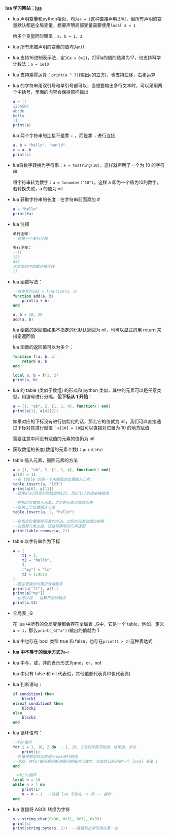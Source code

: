 **lua 学习网站：[lua](https://luatos.com/)**

+ lua 声明变量和python相似，均为`a = 1`这种直接声明即可，但所有声明的变量默认都是全局变量，想要声明局部变量需要使用`local a = 1`

    给多个变量同时赋值：`a, b = 1, 2`

+ lua 所有未被声明的变量的值均为`nil`

+ lua 支持16进制表示法，定义`a = 0x11`，打印a的值的结果为17，也支持科学计数法：`a = 1e10`

+ lua 支持乘幂运算：`print(a ^ 3)`(输出a的立方)，也支持左移，右移运算

+ lua 的字符串用双引号和单引号都可以，当想要输出多行文本时，可以采用两个中括号，里面的内容会保持原样输出

    ```lua
    a = [[
    1234567
    abcde
    hello
    ]]
    print(a)
    ```

    lua 两个字符串的连接不是靠 + ，而是靠 .. 进行连接

    ```lua
    a, b = "hello", "world"
    c = a..b
    print(c)
    ```

+ lua将数字转换为字符串：`a = tostring(10)`，这样就声明了一个为 10 的字符串

    将字符串转为数字：`a = tonumber("10")`，这样 a 即为一个值为10的数字，若转换失败，a 的值为 nil

+ lua 获取字符串的长度：在字符串前面添加 #

    ```lua
    a = "hello"
    print(#a)
    ```

+ lua 注释

    ```lua
    单行注释：
    --这是一个单行注释
    
    多行注释：
    --[[
    123
    456
    这里面的内容都会被注释
    ]]
    ```

+ lua 函数写法：

    ```lua
    --或者写为add = function(a, b)
    function add(a, b)
        print(a + b)
    end
    
    a, b = 10, 20
    add(a, b)
    ```

    lua 函数的返回值如果不指定的化默认返回为 nil，也可以显式的用 return 来指定返回值

    lua 函数的返回值可以为多个：

    ```lua
    function f(a, b, c)
        return a, b
    end
    
    local a, b = f(1, 2)
    print(a, b)
    ```

+ lua 的 table (类似于数组) 的形式和 python 类似，其中的元素可以是任意类型，用逗号进行分隔，**但下标从 1 开始**：

    ```lua
    a = {1, "ab", 2, {1, 2, 4}, function() end}
    print(a[1], a[4][2])
    ```

    如果对应的下标没有进行初始化的话，那么它的值就为 nil，我们可以直接通过下标对其进行赋值：`a[10] = 10`就可以直接对位置为 10 的地方赋值

    需要注意中间没有赋值的元素的值仍为 nil

+ 获取数组的长度(数组的元素个数)：`print(#a)`

+ table 插入元素，删除元素的方法

    ```lua
    a = {1, "ab", 2, {1, 2, 4}, function() end}
    a[10] = 11
    --在 table 的第一个未赋值的位置插入元素：
    table.insert(a, "123")
    print(a[6], a[11])
    --这里a[6]的值为刚赋值的123，而a[11]的值未被赋值
    
    --在指定位置插入元素，之后的元素会顺位后移
    --在第二个位置插入元素
    table.insert(a, 2, "hello")
    
    --在指定位置删除元素的方法，之后的元素会顺位前移
    --在删除元素之后，还会将删除的元素返回
    print(table.remove(a, 2))
    ```

+ table 以字符串作为下标

    ```lua
    a = {
        t1 = 1,
        t2 = "hello",
        3,
        ["my"] = "lc"
        t3 = 114514
    }
    --要注意输出时用引号括起来
    print(a["t1"], a[1])
    print(a["my"])
    --也可以用 . 运算符进行输出
    print(a.t3)
    ```

+ 全局表 _G

    在 lua 中所有的全局变量都会存在全局表 _G中，它是一个 table，例如，定义`a = 1`，那么`print(_G["a"])`输出的值就为 1

+ lua 中也存在 bool 类型 true 和 false，也存在`print(1 > 2)`这种表达式

+ **lua 中不等于的表示方式为`~=`**

+ lua 中与，或，非的表示形式为and，or，not

    lua 中只有 false 和 nil 代表假，其他值都代表真(0也代表真)

+ lua 判断语句：

    ```lua
    if condition1 then
        block1
    elseif condition2 then
        block2
    else
        block3
    end
    ```

+ lua 循环语句：

    ```lua
    --for循环
    for i = 1, 10, 2 do  --1, 10, 2分别代表开始值，结束值，步长
        print(i)
    --在循环期间可以使用break进行跳出
    --注意，在for循环期间更改循环的值时无效的，它会默认新创建一个 local 变量 i
    end
    ```

    ```lua
    --while循环
    local n = 10
    while n > 1 do
        print(i)
        n = n - 1  --注意 lua 不存在 ++ 和 -- 操作
    end
    ```

+ lua 直接将 ASCII 转换为字符

    ```lua
    s = string.char(0x30, 0x31, 0x32, 0x33)
    print(s)
    print(string.byte(s, 2))  --直接取出字符串的某一位
    ```

     

